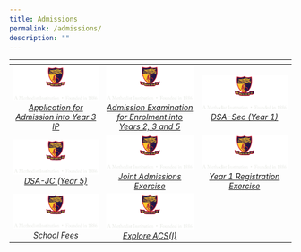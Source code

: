 ```yaml
---
title: Admissions
permalink: /admissions/
description: ""
---
```

<table>
<thead>
  <tr>
    <th style="width:273px"></th>
    <th style="width:273px"></th>
    <th style="width:273px"></th>
  </tr>
</thead>
<tbody>
  <tr>
    <td style ="text-align:center"><a href="/admissions/application-for-admission-into-year-3-ip/"> <img src="/images/logo-high-res-colour-01-copy-e1424065325994.png" style="width:273px"> <i>Application for Admission into Year 3 IP</i></a></td>
    <td style ="text-align:center"><a href="/admissions/admission-exam/"> <img src="/images/logo-high-res-colour-01-copy-e1424065325994.png" style="width:273px"> <i>Admission Examination for Enrolment into Years 2, 3 and 5</i></a></td>
    <td style ="text-align:center"><a href="/admissions/dsa-year-1/"> <img src="/images/logo-high-res-colour-01-copy-e1424065325994.png" style="width:273px"> <i>DSA-Sec (Year 1)</i></a></td>
  </tr>
  <tr>
    <td style ="text-align:center"><a href="/admissions/dsa-year-5/"> <img src="/images/logo-high-res-colour-01-copy-e1424065325994.png" style="width:273px"> <i>DSA-JC (Year 5)</i></a></td>
    <td style ="text-align:center"><a href="/admissions/joint-admissions-exercise/"> <img src="/images/logo-high-res-colour-01-copy-e1424065325994.png" style="width:273px"> <i>Joint Admissions Exercise</i></a></td>
    <td style ="text-align:center"><a href="/admissions/s1-posting-exercise/"> <img src="/images/logo-high-res-colour-01-copy-e1424065325994.png" style="width:273px"> <i>Year 1 Registration Exercise
</i></a></td>
  </tr>
  <tr>
    <td style ="text-align:center"><a href="/about-acs-independent/fee/"> <img src="/images/logo-high-res-colour-01-copy-e1424065325994.png" style="width:273px"> <i>School Fees</i></a></td>
    <td style ="text-align:center"><a href="/admissions/explore-acsi/"> <img src="/images/logo-high-res-colour-01-copy-e1424065325994.png" style="width:273px"> <i>Explore ACS(I)</i></a></td>
    <td style ="text-align:center"></td>
  </tr>
</tbody>
</table>
